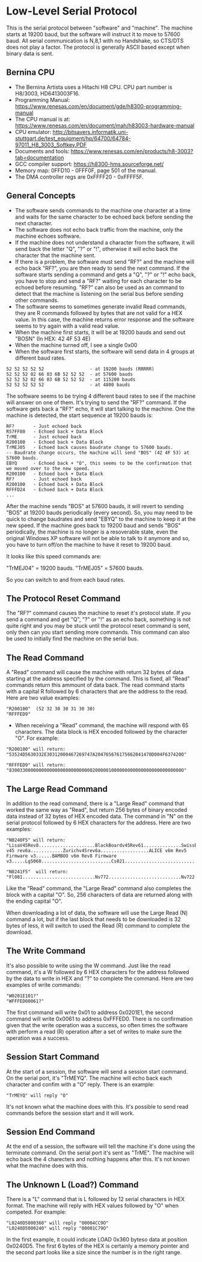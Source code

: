 # Low-Level Serial Protocol

This is the serial protocol between "software" and "machine". The machine starts at 19200 baud, but the software will instruct it to move to 57600 baud. All serial communication is N,8,1 with no Handshake, so CTS/DTS does not play a factor. The protocol is generally ASCII based except when binary data is sent.

## Bernina CPU

- The Bernina Artista uses a Hitachi H8 CPU. CPU part number is H8/3003, HD6413003F16.
- Programming Manual: https://www.renesas.com/en/document/gde/h8300-programming-manual
- The CPU manual is at: https://www.renesas.com/en/document/mah/h83003-hardware-manual
- CPU emulator: http://bitsavers.informatik.uni-stuttgart.de/test_equipment/hp/64700/64784-97011_H8_3003_Softkey.PDF
- Documents and tools: https://www.renesas.com/en/products/h8-3003?tab=documentation
- GCC compiler support: https://h8300-hms.sourceforge.net/
- Memory map: 0FFD10 - 0FFF0F, page 501 of the manual.
- The DMA controller regs are 0xFFFF20 - 0xFFFF5F.

## General Concepts

- The software sends commands to the machine one character at a time and waits for the same character to be echoed back before sending the next character.
- The software does not echo back traffic from the machine, only the machine echoes software.
- If the machine does not understand a character from the software, it will send back the letter "Q", "?" or "!", otherwise it will echo back the character that the machine sent.
- If there is a problem, the software must send "RF?" and the machine will echo back "RF?", you are then ready to send the next command. If the software starts sending a command and gets a "Q", "?" or "!" echo back, you have to stop and send a "RF?" waiting for each character to be echoed before resuming. "RF?" can also be used as an command to detect that the machine is listening on the serial bus before sending other commands.
- The software seems to sometimes generate invalid Read commands, they are R commands followed by bytes that are not valid for a HEX value. In this case, the machine returns error response and the software seems to try again with a valid read value.
- When the machine first starts, it will be at 19200 bauds and send out "BOSN" (In HEX: 42 4F 53 4E)
- When the machine turned off, I see a single 0x00
- When the software first starts, the software will send data in 4 groups at different baud rates.

```
52 52 52 52 52                 - at 19200 bauds (RRRRR)
52 52 52 02 66 03 6B 52 52 52  - at 57600 bauds
52 52 52 02 66 03 6B 52 52 52  - at 115200 bauds
52 52 52 52 52                 - at 4800 bauds
```

The software seems to be trying 4 different baud rates to see if the machine will answer on one of them. It's trying to send the "RF?" command. If the software gets back a "RF?" echo, it will start talking to the machine. One the machine is detected, the start sequence at 19200 bauds is:

```
RF?       - Just echoed back
R57FF80   - Echoed back + Data Block
TrME      - Just echoed back
R200100   - Echoed back + Data Block
TrMEJ05   - Echoed back causes baudrate change to 57600 bauds.
-- Baudrate change occurs, the machine will send "BOS" (42 4F 53) at 57600 bauds.
EBYQ      - Echoed back + "O", this seems to be the confirmation that we moved over to the new speed.
R200100   - Echoed back + Data Block
RF?       - Just echoed back
R200100   - Echoed back + Data Block
RFFFD24   - Echoed back + Data Block
...
```

After the machine sends "BOS" at 57600 bauds, it will revert to sending "BOS" at 19200 bauds periodically (every second). So, you may need to be quick to change baudrates and send "EBYQ" to the machine to keep it at the new speed. If the machine goes back to 19200 baud and sends "BOS" periodically, the machine is no longer is a resoverable state, even the original Windows XP software will not be able to talk to it anymore and so, you have to turn off/on the machine to have it reset to 19200 baud.

It looks like this speed commands are:

"TrMEJ04" = 19200 bauds.
"TrMEJ05" = 57600 bauds.

So you can switch to and from each baud rates.

## The Protocol Reset Command

The "RF?" command causes the machine to reset it's protocol state. If you send a command and get "Q", "?" or "!" as an echo back, something is not quite right and you may be stuck until the protocol reset command is sent, only then can you start sending more commands. This command can also be used to initially find the machine on the serial bus.

## The Read Command

A "Read" command will cause the machine with return 32 bytes of data starting at the address specified by the command. This is fixed, all "Read" commands return this ammount of data back. The read command starts with a capital R followed by 6 characters that are the address to the read. Here are two value examples:

```
"R200100"  (52 32 30 30 31 30 30)
"RFFFED9"
```

- When receiving a "Read" command, the machine will respond with 65 characters. The data block is HEX encoded followed by the character "O". For example:

```
"R200100" will return:
"53524D5630332E30312000467269747A204765676175662041470D004F637420O"

"RFFFED9" will return:
"8300330000000000000000000000000200000100000000000000000000000000O"
```

## The Large Read Command

In addition to the read command, there is a "Large Read" command that worked the same way as "Read", but return 256 bytes of binary encoded data instead of 32 bytes of HEX encoded data. The command in "N" on the serial protocol followed by 6 HEX characters for the address. Here are two examples:

```
"N0240F5" will return:
"LisaV45Rev8.....................BlackBoardv45Rev61..............SwissBlock v45 rev6a............Zurichv45rev6a..................ALICE v6m Rev5 Firmware v3......BAMBOO v6m Rev8 Firmware v3.....Lg5060..........................Cs021...........................O"

"N0241F5"  will return:
"Fl081...........................Nv772...........................Nv722...........................Nv799...........................Bd130...........................Bd115v2.........................Cr070...........................Cr060...........................O"
```

Like the "Read" command, the "Large Read" command also completes the block with a capital "O". So, 256 characters of data are returned along with the ending capital "O".

When downloading a lot of data, the software will use the Large Read (N) command a lot, but if the last block that needs to be downloaded is 32 bytes of less, it will switch to used the Read (R) command to complete the download.

## The Write Command

It's also possible to write using the W command. Just like the read command, it's a W followed by 6 HEX characters for the address followed by the data to write in HEX and "?" to complete the command. Here are two examples of write commands:

```
"W0201E101?"
"WFFFED00061?"
```

The first command will write 0x01 to address 0x0201E1, the second command will write 0x0061 to address 0xFFFED0. There is no confirmation given that the write operation was a success, so often times the software with perform a read (R) operation after a set of writes to make sure the operation was a success.

## Session Start Command

At the start of a session, the software will send a session start command. On the serial port, it's "TrMEYQ". The machine will echo back each character and confim with a "O" reply. There is an example:

```
"TrMEYQ" will reply "O"
```

It's not known what the machine does with this. It's possible to send read commands before the session start and it will work.

## Session End Command

At the end of a session, the software will tell the machine it's done using the terminate command. On the serial port it's sent as "TrME". The machine will echo back the 4 charecters and nothing happens after this. It's not known what the machine does with this.

## The Unknown L (Load?) Command

There is a "L" command that is L followed by 12 serial characters in HEX format. The machine will reply with HEX values followed by "O" when competed. For example:

```
"L0240D5000360" will reply "00004CC9O"
"L0240D5000240" will reply "00001C79O"
```

In the first example, it could indicate LOAD 0x360 byteso data at position 0x0240D5. The first 6 bytes of the HEX is certainly a memory pointer and the second part looks like a size since the number is in the right range.
